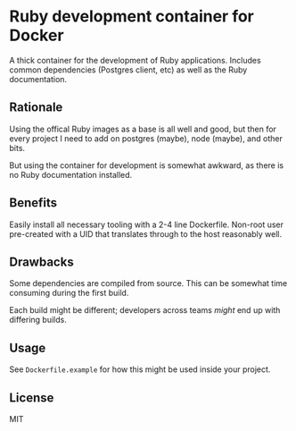 # Ruby development container for Docker

A thick container for the development of Ruby applications. Includes common
dependencies (Postgres client, etc) as well as the Ruby documentation.

## Rationale

Using the offical Ruby images as a base is all well and good, but then for
every project I need to add on postgres (maybe), node (maybe), and other bits.

But using the container for development is somewhat awkward, as there is no
Ruby documentation installed. 

## Benefits

Easily install all necessary tooling with a 2-4 line Dockerfile. Non-root user
pre-created with a UID that translates through to the host reasonably well.

## Drawbacks

Some dependencies are compiled from source. This can be somewhat time consuming
during the first build.

Each build might be different; developers across teams _might_ end up with
differing builds.

## Usage

See `Dockerfile.example` for how this might be used inside your project.

## License

MIT
